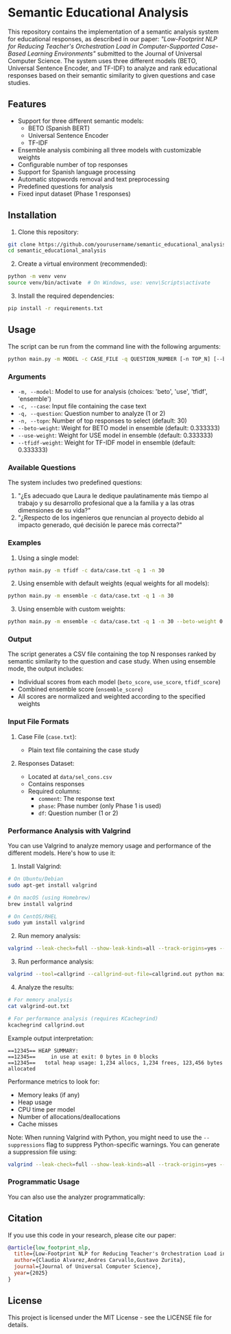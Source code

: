 # Semantic Educational Analysis

This repository contains the implementation of a semantic analysis system for educational responses, as described in our paper: *"Low-Footprint NLP for Reducing Teacher's Orchestration Load in Computer-Supported Case-Based Learning Environments"* submitted to the Journal of Universal Computer Science. The system uses three different models (BETO, Universal Sentence Encoder, and TF-IDF) to analyze and rank educational responses based on their semantic similarity to given questions and case studies.

## Features

- Support for three different semantic models:
  - BETO (Spanish BERT)
  - Universal Sentence Encoder
  - TF-IDF
- Ensemble analysis combining all three models with customizable weights
- Configurable number of top responses
- Support for Spanish language processing
- Automatic stopwords removal and text preprocessing
- Predefined questions for analysis
- Fixed input dataset (Phase 1 responses)

## Installation

1. Clone this repository:
```bash
git clone https://github.com/yourusername/semantic_educational_analysis.git
cd semantic_educational_analysis
```

2. Create a virtual environment (recommended):
```bash
python -m venv venv
source venv/bin/activate  # On Windows, use: venv\Scripts\activate
```

3. Install the required dependencies:
```bash
pip install -r requirements.txt
```

## Usage

The script can be run from the command line with the following arguments:

```bash
python main.py -m MODEL -c CASE_FILE -q QUESTION_NUMBER [-n TOP_N] [--beto-weight WEIGHT] [--use-weight WEIGHT] [--tfidf-weight WEIGHT]
```

### Arguments

- `-m, --model`: Model to use for analysis (choices: 'beto', 'use', 'tfidf', 'ensemble')
- `-c, --case`: Input file containing the case text
- `-q, --question`: Question number to analyze (1 or 2)
- `-n, --topn`: Number of top responses to select (default: 30)
- `--beto-weight`: Weight for BETO model in ensemble (default: 0.333333)
- `--use-weight`: Weight for USE model in ensemble (default: 0.333333)
- `--tfidf-weight`: Weight for TF-IDF model in ensemble (default: 0.333333)

### Available Questions

The system includes two predefined questions:

1. "¿Es adecuado que Laura le dedique paulatinamente más tiempo al trabajo y su desarrollo profesional que a la familia y a las otras dimensiones de su vida?"
2. "¿Respecto de los ingenieros que renuncian al proyecto debido al impacto generado, qué decisión le parece más correcta?"

### Examples

1. Using a single model:
```bash
python main.py -m tfidf -c data/case.txt -q 1 -n 30
```

2. Using ensemble with default weights (equal weights for all models):
```bash
python main.py -m ensemble -c data/case.txt -q 1 -n 30
```

3. Using ensemble with custom weights:
```bash
python main.py -m ensemble -c data/case.txt -q 1 -n 30 --beto-weight 0.2 --use-weight 0.5 --tfidf-weight 0.3
```

### Output

The script generates a CSV file containing the top N responses ranked by semantic similarity to the question and case study. When using ensemble mode, the output includes:

- Individual scores from each model (`beto_score`, `use_score`, `tfidf_score`)
- Combined ensemble score (`ensemble_score`)
- All scores are normalized and weighted according to the specified weights

### Input File Formats

1. Case File (`case.txt`):
   - Plain text file containing the case study
   
2. Responses Dataset:
   - Located at `data/sel_cons.csv`
   - Contains responses 
   - Required columns:
     - `comment`: The response text
     - `phase`: Phase number (only Phase 1 is used)
     - `df`: Question number (1 or 2) 

### Performance Analysis with Valgrind

You can use Valgrind to analyze memory usage and performance of the different models. Here's how to use it:

1. Install Valgrind:
```bash
# On Ubuntu/Debian
sudo apt-get install valgrind

# On macOS (using Homebrew)
brew install valgrind

# On CentOS/RHEL
sudo yum install valgrind
```

2. Run memory analysis:
```bash
valgrind --leak-check=full --show-leak-kinds=all --track-origins=yes --verbose --log-file=valgrind-out.txt python main.py -m MODEL -c data/case.txt -q 1
```

3. Run performance analysis:
```bash
valgrind --tool=callgrind --callgrind-out-file=callgrind.out python main.py -m MODEL -c data/case.txt -q 1
```

4. Analyze the results:
```bash
# For memory analysis
cat valgrind-out.txt

# For performance analysis (requires KCachegrind)
kcachegrind callgrind.out
```

Example output interpretation:
```
==12345== HEAP SUMMARY:
==12345==     in use at exit: 0 bytes in 0 blocks
==12345==   total heap usage: 1,234 allocs, 1,234 frees, 123,456 bytes allocated
```

Performance metrics to look for:
- Memory leaks (if any)
- Heap usage
- CPU time per model
- Number of allocations/deallocations
- Cache misses

Note: When running Valgrind with Python, you might need to use the `--suppressions` flag to suppress Python-specific warnings. You can generate a suppression file using:
```bash
valgrind --leak-check=full --show-leak-kinds=all --track-origins=yes --gen-suppressions=all python main.py -m MODEL -c data/case.txt -q 1 > python.supp
```

### Programmatic Usage

You can also use the analyzer programmatically:

## Citation

If you use this code in your research, please cite our paper:

```bibtex
@article{low_footprint_nlp,
  title={Low-Footprint NLP for Reducing Teacher's Orchestration Load in Computer-Supported Case-Based Learning Environments},
  author={Claudio Alvarez,Andres Carvallo,Gustavo Zurita},
  journal={Journal of Universal Computer Science},
  year={2025}
}
```

## License

This project is licensed under the MIT License - see the LICENSE file for details.
